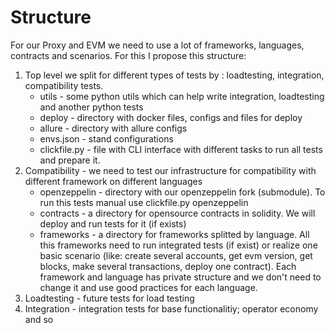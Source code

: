 # Structure

For our Proxy and EVM we need to use a lot of frameworks, languages, contracts and scenarios. For this I propose this
structure:

1. Top level we split for different types of tests by : loadtesting, integration, compatibility tests.
    - utils - some python utils which can help write integration, loadtesting and another python tests
    - deploy - directory with docker files, configs and files for deploy
    - allure - directory with allure configs
    - envs.json - stand configurations
    - clickfile.py - file with CLI interface with different tasks to run all tests and prepare it.
2. Compatibility - we need to test our infrastructure for compatibility with different framework on different languages
    - openzeppelin - directory with our openzeppelin fork (submodule). To run this tests manual use clickfile.py
      openzeppelin
    - contracts - a directory for opensource contracts in solidity. We will deploy and run tests for it (if exists)
    - frameworks - a directory for frameworks splitted by language. All this frameworks need to run integrated tests (if
      exist)
      or realize one basic scenario (like: create several accounts, get evm version, get blocks, make several
      transactions, deploy one contract). Each framework and language has private structure and we don't need to change
      it and use good practices for each language.
3. Loadtesting - future tests for load testing
4. Integration - integration tests for base functionalitiy; operator economy and so
